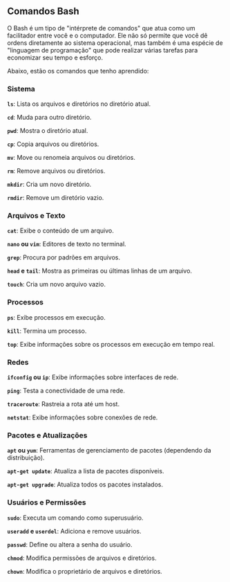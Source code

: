 ## Comandos Bash 

O Bash é um tipo de "intérprete de comandos" que atua como um facilitador entre você e o computador. Ele não só permite que você dê ordens diretamente ao sistema operacional, mas também é uma espécie de "linguagem de programação" que pode realizar várias tarefas para economizar seu tempo e esforço. 

Abaixo, estão os comandos que tenho aprendido:

### Sistema

**`ls`**: Lista os arquivos e diretórios no diretório atual.

**`cd`**: Muda para outro diretório.

**`pwd`**: Mostra o diretório atual.

**`cp`**: Copia arquivos ou diretórios.

**`mv`**: Move ou renomeia arquivos ou diretórios.

**`rm`**: Remove arquivos ou diretórios.

**`mkdir`**: Cria um novo diretório.

**`rmdir`**: Remove um diretório vazio.

### Arquivos e Texto

**`cat`**: Exibe o conteúdo de um arquivo.

**`nano` ou `vim`**: Editores de texto no terminal.

**`grep`**: Procura por padrões em arquivos.

**`head` e `tail`**: Mostra as primeiras ou últimas linhas de um arquivo.

**`touch`**: Cria um novo arquivo vazio.

### Processos

**`ps`**: Exibe processos em execução.

**`kill`**: Termina um processo.

**`top`**: Exibe informações sobre os processos em execução em tempo real.

### Redes

**`ifconfig` ou `ip`**: Exibe informações sobre interfaces de rede.

**`ping`**: Testa a conectividade de uma rede.

**`traceroute`**: Rastreia a rota até um host.

**`netstat`**: Exibe informações sobre conexões de rede.

### Pacotes e Atualizações

**`apt` ou `yum`**: Ferramentas de gerenciamento de pacotes (dependendo da distribuição).

**`apt-get update`**: Atualiza a lista de pacotes disponíveis.

**`apt-get upgrade`**: Atualiza todos os pacotes instalados.

### Usuários e Permissões

**`sudo`**: Executa um comando como superusuário.

**`useradd` e `userdel`**: Adiciona e remove usuários.

**`passwd`**: Define ou altera a senha do usuário.

**`chmod`**: Modifica permissões de arquivos e diretórios.

**`chown`**: Modifica o proprietário de arquivos e diretórios.
